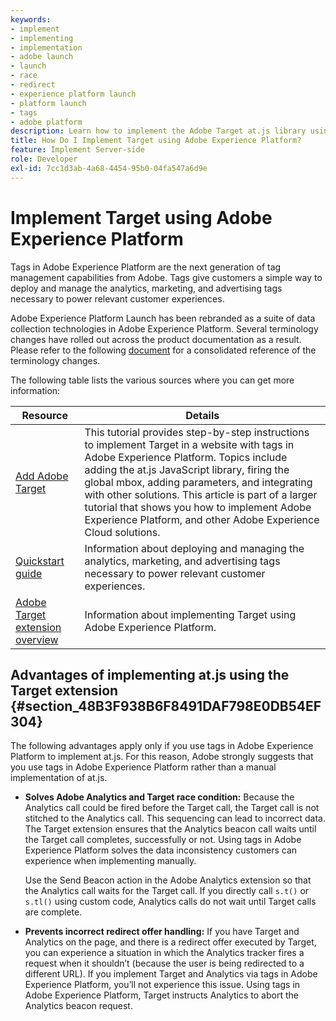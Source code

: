 ```yaml
---
keywords:
- implement
- implementing
- implementation
- adobe launch
- launch
- race
- redirect
- experience platform launch
- platform launch
- tags
- adobe platform
description: Learn how to implement the Adobe Target at.js library using Adobe Experience Platform, the preferred method to implement Target.
title: How Do I Implement Target using Adobe Experience Platform?
feature: Implement Server-side
role: Developer
exl-id: 7cc1d3ab-4a68-4454-95b0-04fa547a6d9e
---
```

# Implement Target using Adobe Experience Platform

Tags in Adobe Experience Platform are the next generation of tag management capabilities from Adobe. Tags give customers a simple way to deploy and manage the analytics, marketing, and advertising tags necessary to power relevant customer experiences.

<InlineAlert variant="info" slots="text"/>

Adobe Experience Platform Launch has been rebranded as a suite of data collection technologies in Adobe Experience Platform. Several terminology changes have rolled out across the product documentation as a result. Please refer to the following [document](https://experienceleague.adobe.com/docs/experience-platform/tags/term-updates.html?lang=en) for a consolidated reference of the terminology changes.

The following table lists the various sources where you can get more information:

| Resource | Details |
|--- |--- |
|[Add Adobe Target](https://experienceleague.adobe.com/docs/launch-learn/implementing-in-websites-with-launch/implement-solutions/target.html#implement-solutions)|This tutorial provides step-by-step instructions to implement Target in a website with tags in Adobe Experience Platform. Topics include adding the at.js JavaScript library, firing the global mbox, adding parameters, and integrating with other solutions. This article is part of a larger tutorial that shows you how to implement Adobe Experience Platform, and other Adobe Experience Cloud solutions.|
|[Quickstart guide](https://experienceleague.adobe.com/docs/experience-platform/tags/get-started/quick-start.html)|Information about deploying and managing the analytics, marketing, and advertising tags necessary to power relevant customer experiences.|
|[Adobe Target extension overview](https://experienceleague.adobe.com/docs/experience-platform/tags/extensions/adobe/target/overview.html)|Information about implementing Target using Adobe Experience Platform.|

## Advantages of implementing at.js using the Target extension {#section_48B3F938B6F8491DAF798E0DB54EF304}

The following advantages apply only if you use tags in Adobe Experience Platform to implement at.js. For this reason, Adobe strongly suggests that you use tags in Adobe Experience Platform rather than a manual implementation of at.js.

* **Solves Adobe Analytics and Target race condition:** Because the Analytics call could be fired before the Target call, the Target call is not stitched to the Analytics call. This sequencing can lead to incorrect data. The Target extension ensures that the Analytics beacon call waits until the Target call completes, successfully or not. Using tags in Adobe Experience Platform solves the data inconsistency customers can experience when implementing manually.

  <InlineAlert variant="info" slots="text"/>
  
  Use the Send Beacon action in the Adobe Analytics extension so that the Analytics call waits for the Target call. If you directly call `s.t()` or `s.tl()` using custom code, Analytics calls do not wait until Target calls are complete.

* **Prevents incorrect redirect offer handling:** If you have Target and Analytics on the page, and there is a redirect offer executed by Target, you can experience a situation in which the Analytics tracker fires a request when it shouldn’t (because the user is being redirected to a different URL). If you implement Target and Analytics via tags in Adobe Experience Platform, you’ll not experience this issue. Using tags in Adobe Experience Platform, Target instructs Analytics to abort the Analytics beacon request.
